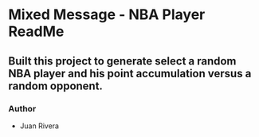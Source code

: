 # Mixed Message - NBA Player ReadMe

## Built this project to generate select a random NBA player and his point accumulation versus a random opponent.

### Author
* Juan Rivera

